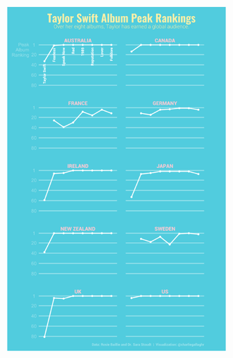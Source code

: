 ![Taylor Swift's album rankings across different countries](https://github.com/charlie-gallagher/tidy-tuesday/blob/master/taylor_swift/taylor_swift.png)
